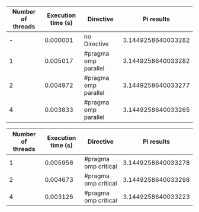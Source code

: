 | Number of threads | Execution time (s) | Directive           | Pi results   |
|-----------------|-------------------------|---------------------|-------------------|
| -             | 0.000001                    | no Directive |      3.1449258640033282       |
| 1               | 0.005017                     | #pragma omp parallel| 3.1449258640033282         |
| 2               | 0.004972                     | #pragma omp parallel| 3.1449258640033277          |
| 4               | 0.003833                     | #pragma omp parallel| 3.1449258640033265           |


| Number of threads | Execution time (s) | Directive           | Pi results   |
|-----------------|-------------------------|---------------------|-------------------|
| 1               | 0.005956                     | #pragma omp critical| 3.1449258640033278         |
| 2               | 0.004673                     | #pragma omp critical| 3.1449258640033298          |
| 4               | 0.003126                     | #pragma omp critical| 3.1449258640033223           |